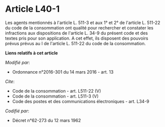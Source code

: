 # Article L40-1

Les agents mentionnés à l'article L. 511-3 et aux 1° et 2° de l'article L. 511-22 du code de la consommation ont qualité pour
rechercher et constater les infractions aux dispositions de l'article L. 34-9 du présent code et des textes pris pour son
application. A cet effet, ils disposent des pouvoirs prévus prévus au I de l'article L. 511-22 du code de la consommation.

**Liens relatifs à cet article**

_Modifié par_:

  - Ordonnance n°2016-301 du 14 mars 2016 - art. 13

_Cite_:

  - Code de la consommation - art. L511-22 (V)
  - Code de la consommation - art. L511-3 (V)
  - Code des postes et des communications électroniques - art. L34-9

_Codifié par_:

  - Décret n°62-273 du 12 mars 1962
